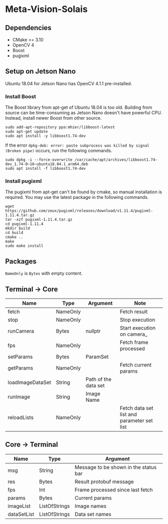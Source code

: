 Meta-Vision-Solais
===

## Dependencies
* CMake >= 3.10
* OpenCV 4
* Boost
* pugixml

## Setup on Jetson Nano

Ubuntu 18.04 for Jetson Nano has OpenCV 4.1.1 pre-installed.

### Install Boost
The Boost library from apt-get of Ubuntu 18.04 is too old. Building from source can be time-consuming as Jetson Nano 
doesn't have powerful CPU. Instead, install newer Boost from other source.
```shell
sudo add-apt-repository ppa:mhier/libboost-latest
sudo apt-get update
sudo apt install -y libboost1.74-dev
```

If the error `dpkg-deb: error: paste subprocess was killed by signal (Broken pipe)` occurs, run the following commands.

```shell
sudo dpkg -i --force-overwrite /var/cache/apt/archives/libboost1.74-dev_1.74-0~16~ubuntu18.04.1_arm64.deb
sudo apt install -f libboost1.74-dev
```

### Install pugixml
The pugixml from apt-get can't be found by cmake, so manual installation is required. You may use the latest package in 
the following commands.
```shell
wget https://github.com/zeux/pugixml/releases/download/v1.11.4/pugixml-1.11.4.tar.gz
tar -xzf pugixml-1.11.4.tar.gz
cd pugixml-1.11.4
mkdir build
cd build
cmake ..
make
sudo make install
```

## Packages

`NameOnly` is `Bytes` with empty content.

## Terminal -> Core
| Name   | Type   | Argument         |Note|
|--------|--------|------------------|----|
| fetch | NameOnly |  | Fetch result |
| stop | NameOnly | | Stop execution |
| runCamera | Bytes | nullptr | Start execution on camera_ |
| fps | NameOnly | | Fetch frame processed |
| setParams | Bytes | ParamSet | |
| getParams | NameOnly | | Fetch current params |
| loadImageDataSet | String | Path of the data set | |
| runImage | String | Image Name | |
| reloadLists | NameOnly | | Fetch data set list and parameter set list |


## Core -> Terminal
| Name   | Type   | Argument         |
|--------|--------|------------------|
| msg | String | Message to be shown in the status bar |
| res | Bytes | Result protobuf message |
| fps | Int | Frame processed since last fetch |
| params | Bytes | Current params |
| imageList | ListOfStrings | Image names |
| dataSetList | ListOfStrings | Data set names |
